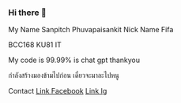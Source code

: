 ### Hi there 👋

My Name
Sanpitch Phuvapaisankit
Nick Name
Fifa

BCC168 
KU81 IT

My code is 99.99% is chat gpt thankyou 

กำลังสร้างมองข้ามไปก่อน เดี๋ยวจะมาละไปหนู

Contact 
[Link Facebook](https://www.facebook.com/fifa.rock.90)
[Link Ig](https://www.instagram.com/mooyoungbongkancha/?hl=id)
